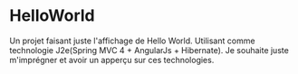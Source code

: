 # HelloWorld
Un projet faisant juste l'affichage de Hello World. Utilisant comme technologie J2e(Spring MVC 4 + AngularJs + Hibernate).
Je souhaite juste m'imprégner et avoir un apperçu sur ces technologies.
